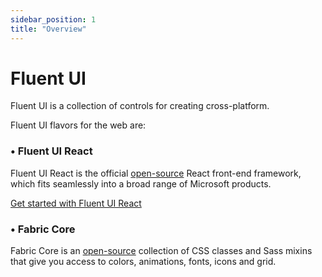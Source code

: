 ```yaml
---
sidebar_position: 1
title: "Overview"
---
```

# Fluent UI

Fluent UI is a collection of controls for creating cross-platform.

Fluent UI flavors for the web are:

### • Fluent UI React

Fluent UI React is the official [open-source](https://github.com/microsoft/fluentui) React front-end framework, which fits seamlessly into a broad range of Microsoft products.

[Get started with Fluent UI React](react/fluent-ui-react)


### • Fabric Core

Fabric Core is an [open-source](https://github.com/OfficeDev/office-ui-fabric-core) collection of CSS classes and Sass mixins that give you access to colors, animations, fonts, icons and grid.
